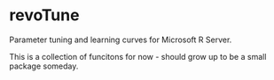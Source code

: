 # revoTune
Parameter tuning and learning curves for Microsoft R Server.

This is a collection of funcitons for now - should grow up to be a small package someday.
